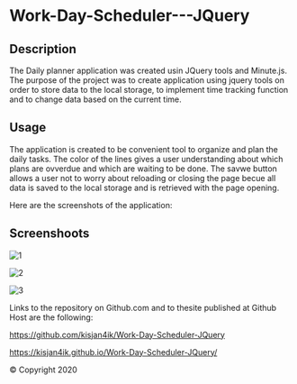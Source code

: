 # Work-Day-Scheduler---JQuery

## Description 

The Daily planner application was created usin JQuery tools and Minute.js. The purpose of the project was to create application using jquery tools on order to store data to the local storage, to implement time tracking function and to change data based on the current time.


## Usage 

The application is created to be convenient tool to organize and plan the daily tasks. The color of the lines gives a user understanding about which plans are ovverdue and which are waiting to be done.
The savwe button allows a user not to worry about reloading or closing the page becue all data is saved to the local storage and is retrieved with the page opening.
 


Here are the screenshots of the application:

## Screenshoots

![1](https://user-images.githubusercontent.com/63433561/85188007-efa77880-b271-11ea-87c6-022a0742c2a6.PNG)

![2](https://user-images.githubusercontent.com/63433561/85188008-f0400f00-b271-11ea-9088-23867fe42b32.PNG)

![3](https://user-images.githubusercontent.com/63433561/85188009-f0400f00-b271-11ea-980f-1acd4b3361c8.PNG)







Links to the repository on Github.com and to thesite published  at Github Host are the following:

 https://github.com/kisjan4ik/Work-Day-Scheduler-JQuery

 https://kisjan4ik.github.io/Work-Day-Scheduler-JQuery/

© Copyright 2020
